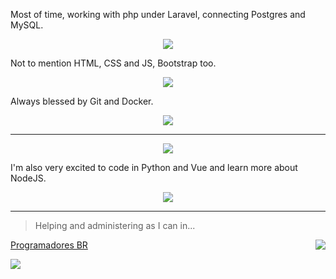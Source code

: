 Most of time, working with php under Laravel, connecting Postgres and MySQL.

<p align="center">
    <img src="https://skillicons.dev/icons?i=php,laravel,postgres,mysql">
</p>

Not to mention HTML, CSS and JS, Bootstrap too.

<p align="center">
    <img src="https://skillicons.dev/icons?i=html,css,js,bootstrap">
</p>

Always blessed by Git and Docker.

<p align="center">
 <img src="https://skillicons.dev/icons?i=git,docker&theme=dark">
</p>

---

<p align="center">
	<img src="https://github-readme-stats.vercel.app/api/top-langs/?username=Scemist&layout=compact&langs_count=6&hide=hack">
</p>

I'm also very excited to code in Python and Vue and learn more about NodeJS.

<p align="center">
    <img src="https://skillicons.dev/icons?i=python,vue,nodejs&theme=dark">
</p>

---

> Helping and administering as I can in...

<img align="right" src="https://skillicons.dev/icons?i=discord">

[Programadores BR](https://discord.gg/486UwAfUPa)


<a href="https://discord.gg/486UwAfUPa" rel="nofollow">
    <img src="https://camo.githubusercontent.com/ea149a490b1a0d11c4002e117cda11797a43495eae7cb53ac99a066c476c1bc0/68747470733a2f2f696d672e736869656c64732e696f2f646973636f72642f373535343833353037363938313732303435" data-canonical-src="https://img.shields.io/discord/755483507698172045" style="max-width: 100%;">
</a>




<!--
Here are some ideas to get you started:
 
- 🔭 I’m currently working on ...
- 🌱 I’m currently learning ...
- 👯 I’m looking to collaborate on ...
- 🤔 I’m looking for help with ...
- 💬 Ask me about ...
- 📫 How to reach me: ...
- 😄 Pronouns: ...
- ⚡ Fun fact: ...
-->
